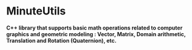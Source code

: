 # MinuteUtils
**C++ library that supports basic math operations related to computer graphics and geometric modeling : Vector, Matrix, Domain arithmetic, Translation and Rotation (Quaternion), etc.**
